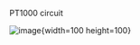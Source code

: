 PT1000 circuit

![image](https://user-images.githubusercontent.com/104995093/220242297-55d5384e-8ac4-44da-bb3c-a82fc586ab18.png){width=100 height=100}
